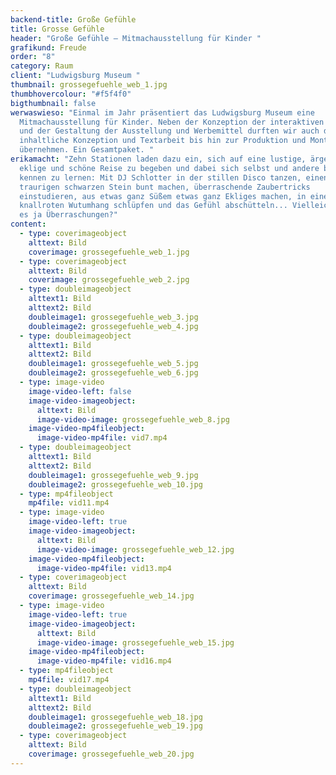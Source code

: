 ```yaml
---
backend-title: Große Gefühle
title: Grosse Gefühle
header: "Große Gefühle – Mitmachausstellung für Kinder "
grafikund: Freude
order: "8"
category: Raum
client: "Ludwigsburg Museum "
thumbnail: grossegefuehle_web_1.jpg
thumbhovercolour: "#f5f4f0"
bigthumbnail: false
werwaswieso: "Einmal im Jahr präsentiert das Ludwigsburg Museum eine
  Mitmachausstellung für Kinder. Neben der Konzeption der interaktiven Stationen
  und der Gestaltung der Ausstellung und Werbemittel durften wir auch die
  inhaltliche Konzeption und Textarbeit bis hin zur Produktion und Montage
  übernehmen. Ein Gesamtpaket. "
erikamacht: "Zehn Stationen laden dazu ein, sich auf eine lustige, ärgerliche,
  eklige und schöne Reise zu begeben und dabei sich selbst und andere besser
  kennen zu lernen: Mit DJ Schlotter in der stillen Disco tanzen, einen
  traurigen schwarzen Stein bunt machen, überraschende Zaubertricks
  einstudieren, aus etwas ganz Süßem etwas ganz Ekliges machen, in einen
  knallroten Wutumhang schlüpfen und das Gefühl abschütteln... Vielleicht gibt
  es ja Überraschungen?"
content:
  - type: coverimageobject
    alttext: Bild
    coverimage: grossegefuehle_web_1.jpg
  - type: coverimageobject
    alttext: Bild
    coverimage: grossegefuehle_web_2.jpg
  - type: doubleimageobject
    alttext1: Bild
    alttext2: Bild
    doubleimage1: grossegefuehle_web_3.jpg
    doubleimage2: grossegefuehle_web_4.jpg
  - type: doubleimageobject
    alttext1: Bild
    alttext2: Bild
    doubleimage1: grossegefuehle_web_5.jpg
    doubleimage2: grossegefuehle_web_6.jpg
  - type: image-video
    image-video-left: false
    image-video-imageobject:
      alttext: Bild
      image-video-image: grossegefuehle_web_8.jpg
    image-video-mp4fileobject:
      image-video-mp4file: vid7.mp4
  - type: doubleimageobject
    alttext1: Bild
    alttext2: Bild
    doubleimage1: grossegefuehle_web_9.jpg
    doubleimage2: grossegefuehle_web_10.jpg
  - type: mp4fileobject
    mp4file: vid11.mp4
  - type: image-video
    image-video-left: true
    image-video-imageobject:
      alttext: Bild
      image-video-image: grossegefuehle_web_12.jpg
    image-video-mp4fileobject:
      image-video-mp4file: vid13.mp4
  - type: coverimageobject
    alttext: Bild
    coverimage: grossegefuehle_web_14.jpg
  - type: image-video
    image-video-left: true
    image-video-imageobject:
      alttext: Bild
      image-video-image: grossegefuehle_web_15.jpg
    image-video-mp4fileobject:
      image-video-mp4file: vid16.mp4
  - type: mp4fileobject
    mp4file: vid17.mp4
  - type: doubleimageobject
    alttext1: Bild
    alttext2: Bild
    doubleimage1: grossegefuehle_web_18.jpg
    doubleimage2: grossegefuehle_web_19.jpg
  - type: coverimageobject
    alttext: Bild
    coverimage: grossegefuehle_web_20.jpg
---
```


